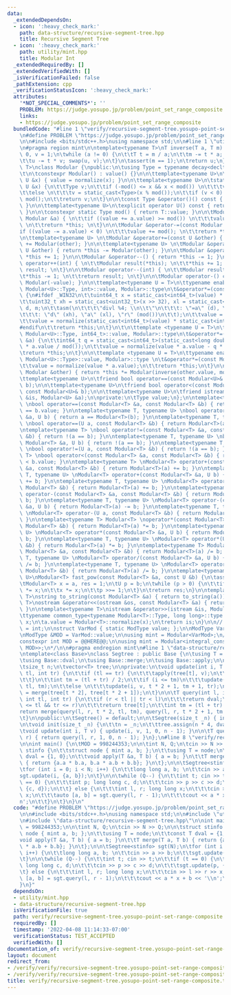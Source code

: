 ```yaml
---
data:
  _extendedDependsOn:
  - icon: ':heavy_check_mark:'
    path: data-structure/recursive-segment-tree.hpp
    title: Recursive Segment Tree
  - icon: ':heavy_check_mark:'
    path: utility/mint.hpp
    title: Modular Int
  _extendedRequiredBy: []
  _extendedVerifiedWith: []
  _isVerificationFailed: false
  _pathExtension: cpp
  _verificationStatusIcon: ':heavy_check_mark:'
  attributes:
    '*NOT_SPECIAL_COMMENTS*': ''
    PROBLEM: https://judge.yosupo.jp/problem/point_set_range_composite
    links:
    - https://judge.yosupo.jp/problem/point_set_range_composite
  bundledCode: "#line 1 \"verify/recursive-segment-tree.yosupo-point-set-range-composite.test.cpp\"\
    \n#define PROBLEM \"https://judge.yosupo.jp/problem/point_set_range_composite\"\
    \n\n#include <bits/stdc++.h>\nusing namespace std;\n\n#line 1 \"utility/mint.hpp\"\
    \n#pragma region mint\n\ntemplate<typename T>\nT inverse(T a, T m) {\n\tT u =\
    \ 0, v = 1;\n\twhile (a != 0) {\n\t\tT t = m / a;\n\t\tm -= t * a; swap(a, m);\n\
    \t\tu -= t * v; swap(u, v);\n\t}\n\tassert(m == 1);\n\treturn u;\n}\n\ntemplate<typename\
    \ T>\nclass Modular {\npublic:\n\tusing Type = typename decay<decltype(T::value)>::type;\n\
    \t\n\tconstexpr Modular() : value() {}\n\n\ttemplate<typename U>\n\tModular(const\
    \ U &x) { value = normalize(x); }\n\n\ttemplate<typename U>\n\tstatic Type normalize(const\
    \ U &x) {\n\t\tType v;\n\t\tif (-mod() <= x && x < mod()) \n\t\t\tv = static_cast<Type>(x);\n\
    \t\telse \n\t\t\tv = static_cast<Type>(x % mod());\n\t\tif (v < 0) \n\t\t\tv +=\
    \ mod();\n\t\treturn v;\n\t}\n\n\tconst Type &operator()() const { return value;\
    \ }\n\n\ttemplate<typename U>\n\texplicit operator U() const { return static_cast<U>(value);\
    \ }\n\n\tconstexpr static Type mod() { return T::value; }\n\n\tModular &operator+=(const\
    \ Modular &a) { \n\t\tif ((value += a.value) >= mod()) \n\t\t\tvalue -= mod();\
    \ \n\t\treturn *this; \n\t}\n\n\tModular &operator-=(const Modular &a) { \n\t\t\
    if ((value -= a.value) < 0) \n\t\t\tvalue += mod(); \n\t\treturn *this; \n\t}\n\
    \n\ttemplate<typename U> \n\tModular &operator+=(const U &other) { return *this\
    \ += Modular(other); }\n\n\ttemplate<typename U> \n\tModular &operator-=(const\
    \ U &other) { return *this -= Modular(other); }\n\n\tModular &operator++() { return\
    \ *this += 1; }\n\n\tModular &operator--() { return *this -= 1; }\n\n\tModular\
    \ operator++(int) { \n\t\tModular result(*this); \n\t\t*this += 1; \n\t\treturn\
    \ result; \n\t}\n\n\tModular operator--(int) { \n\t\tModular result(*this);\n\t\
    \t*this -= 1; \n\t\treturn result; \n\t}\n\n\tModular operator-() const { return\
    \ Modular(-value); }\n\n\ttemplate<typename U = T>\n\ttypename enable_if<is_same<typename\
    \ Modular<U>::Type, int>::value, Modular>::type\n\t&operator*=(const Modular &a)\
    \ {\n#ifdef _WIN32\n\t\tuint64_t x = static_cast<int64_t>(value) * static_cast<int64_t>(a.value);\n\
    \t\tuint32_t xh = static_cast<uint32_t>(x >> 32), xl = static_cast<uint32_t>(x),\
    \ d, m;\n\t\tasm(\n\t\t\t\"divl %4; \\n\\t\"\n\t\t\t: \"=a\" (d), \"=d\" (m)\n\
    \t\t\t: \"d\" (xh), \"a\" (xl), \"r\" (mod())\n\t\t);\n\t\tvalue = m;\n#else\n\
    \t\tvalue = normalize(static_cast<int64_t>(value) * static_cast<int64_t>(a.value));\n\
    #endif\n\t\treturn *this;\n\t}\n\t\n\ttemplate <typename U = T>\n\ttypename enable_if<is_same<typename\
    \ Modular<U>::Type, int64_t>::value, Modular>::type\n\t&operator*=(const Modular\
    \ &a) {\n\t\tint64_t q = static_cast<int64_t>(static_cast<long double>(value)\
    \ * a.value / mod());\n\t\tvalue = normalize(value * a.value - q * mod());\n\t\
    \treturn *this;\n\t}\n\n\ttemplate <typename U = T>\n\ttypename enable_if<!is_integral<typename\
    \ Modular<U>::Type>::value, Modular>::type \n\t&operator*=(const Modular &a) {\n\
    \t\tvalue = normalize(value * a.value);\n\t\treturn *this;\n\t}\n\n\tModular &operator/=(const\
    \ Modular &other) { return *this *= Modular(inverse(other.value, mod())); }\n\n\
    \ttemplate<typename U>\n\tfriend bool operator==(const Modular<U>& a, const Modular<U>&\
    \ b);\n\n\ttemplate<typename U>\n\tfriend bool operator<(const Modular<U>& a,\
    \ const Modular<U>& b);\n\n\ttemplate<typename U>\n\tfriend istream &operator>>(istream\
    \ &is, Modular<U> &a);\n\nprivate:\n\tType value;\n};\n\ntemplate<typename T>\
    \ \nbool operator==(const Modular<T> &a, const Modular<T> &b) { return a.value\
    \ == b.value; }\n\ntemplate<typename T, typename U> \nbool operator==(const Modular<T>\
    \ &a, U b) { return a == Modular<T>(b); }\n\ntemplate<typename T, typename U>\
    \ \nbool operator==(U a, const Modular<T> &b) { return Modular<T>(a) == b; }\n\
    \ntemplate<typename T> \nbool operator!=(const Modular<T> &a, const Modular<T>\
    \ &b) { return !(a == b); }\n\ntemplate<typename T, typename U> \nbool operator!=(const\
    \ Modular<T> &a, U b) { return !(a == b); }\n\ntemplate<typename T, typename U>\
    \ \nbool operator!=(U a, const Modular<T> &b) { return !(a == b); }\n\ntemplate<typename\
    \ T> \nbool operator<(const Modular<T> &a, const Modular<T> &b) { return a.value\
    \ < b.value; }\n\ntemplate<typename T> \nModular<T> operator+(const Modular<T>\
    \ &a, const Modular<T> &b) { return Modular<T>(a) += b; }\n\ntemplate<typename\
    \ T, typename U> \nModular<T> operator+(const Modular<T> &a, U b) { return Modular<T>(a)\
    \ += b; }\n\ntemplate<typename T, typename U> \nModular<T> operator+(U a, const\
    \ Modular<T> &b) { return Modular<T>(a) += b; }\n\ntemplate<typename T> \nModular<T>\
    \ operator-(const Modular<T> &a, const Modular<T> &b) { return Modular<T>(a) -=\
    \ b; }\n\ntemplate<typename T, typename U> \nModular<T> operator-(const Modular<T>\
    \ &a, U b) { return Modular<T>(a) -= b; }\n\ntemplate<typename T, typename U>\
    \ \nModular<T> operator-(U a, const Modular<T> &b) { return Modular<T>(a) -= b;\
    \ }\n\ntemplate<typename T> Modular<T> \noperator*(const Modular<T> &a, const\
    \ Modular<T> &b) { return Modular<T>(a) *= b; }\n\ntemplate<typename T, typename\
    \ U> \nModular<T> operator*(const Modular<T> &a, U b) { return Modular<T>(a) *=\
    \ b; }\n\ntemplate<typename T, typename U> \nModular<T> operator*(U a, const Modular<T>\
    \ &b) { return Modular<T>(a) *= b; }\n\ntemplate<typename T> Modular<T> \noperator/(const\
    \ Modular<T> &a, const Modular<T> &b) { return Modular<T>(a) /= b; }\n\ntemplate<typename\
    \ T, typename U> \nModular<T> operator/(const Modular<T> &a, U b) { return Modular<T>(a)\
    \ /= b; }\n\ntemplate<typename T, typename U> \nModular<T> operator/(U a, const\
    \ Modular<T> &b) { return Modular<T>(a) /= b; }\n\ntemplate<typename T, typename\
    \ U>\nModular<T> fast_pow(const Modular<T> &a, const U &b) {\n\tassert(b >= 0);\n\
    \tModular<T> x = a, res = 1;\n\tU p = b;\n\twhile (p > 0) {\n\t\tif (p & 1) res\
    \ *= x;\n\t\tx *= x;\n\t\tp >>= 1;\n\t}\n\treturn res;\n}\n\ntemplate<typename\
    \ T>\nstring to_string(const Modular<T> &a) { return to_string(a()); }\n\ntemplate<typename\
    \ T>\nostream &operator<<(ostream &os, const Modular<T> &a) { return os << a();\
    \ }\n\ntemplate<typename T>\nistream &operator>>(istream &is, Modular<T> &a) {\n\
    \ttypename common_type<typename Modular<T>::Type, long long>::type x;\n\tis >>\
    \ x;\n\ta.value = Modular<T>::normalize(x);\n\treturn is;\n}\n\n// /*\nusing ModType\
    \ = int;\n\nstruct VarMod { static ModType value; };\n\nModType VarMod::value;\n\
    \nModType &MOD = VarMod::value;\n\nusing mint = Modular<VarMod>;\n// */\n\n/*\n\
    constexpr int MOD = @@HERE@@;\n\nusing mint = Modular<integral_constant<decay<decltype(MOD)>::type,\
    \ MOD>>;\n*/\n\n#pragma endregion mint\n#line 1 \"data-structure/recursive-segment-tree.hpp\"\
    \ntemplate<class Base>\nclass Segtree : public Base {\n\tusing T = typename Base::T;\n\
    \tusing Base::dval;\n\tusing Base::merge;\n\tusing Base::apply;\n\nprotected:\n\
    \tsize_t n;\n\tvector<T> tree;\n\nprivate:\n\tvoid update(int i, T v, int t, int\
    \ tl, int tr) {\n\t\tif (tl == tr) {\n\t\t\tapply(tree[t], v);\n\t\t\treturn;\n\
    \t\t}\n\t\tint tm = (tl + tr) / 2;\n\t\tif (i <= tm)\n\t\t\tupdate(i, v, t * 2,\
    \ tl, tm);\n\t\telse \n\t\t\tupdate(i, v, t * 2 + 1, tm + 1, tr);\n\t\ttree[t]\
    \ = merge(tree[t * 2], tree[t * 2 + 1]);\n\t}\n\n\tT query(int l, int r, int t,\
    \ int tl, int tr) {\n\t\tif (r < tl || tr < l)\n\t\t\treturn dval;\n\t\tif (l\
    \ <= tl && tr <= r)\n\t\t\treturn tree[t];\n\t\tint tm = (tl + tr) / 2;\n\t\t\
    return merge(query(l, r, t * 2, tl, tm), query(l, r, t * 2 + 1, tm + 1, tr));\n\
    \t}\n\npublic:\n\tSegtree() = default;\n\n\tSegtree(size_t _n) { init(_n); }\n\
    \n\tvoid init(size_t _n) {\n\t\tn = _n;\n\t\ttree.assign(n * 4, dval);\n\t}\n\n\
    \tvoid update(int i, T v) { update(i, v, 1, 0, n - 1); }\n\n\tT query(int l, int\
    \ r) { return query(l, r, 1, 0, n - 1); }\n};\n#line 8 \"verify/recursive-segment-tree.yosupo-point-set-range-composite.test.cpp\"\
    \n\nint main() {\n\tMOD = 998244353;\n\n\tint N, Q;\n\tcin >> N >> Q;\n\n\tstruct\
    \ stinfo {\n\t\tstruct node { mint a, b; };\n\t\tusing T = node;\n\t\tconst T\
    \ dval = {1, 0};\n\t\tvoid apply(T &a, T b) { a = b; }\n\t\tT merge(T a, T b)\
    \ { return {a.a * b.a, b.a * a.b + b.b}; }\n\t};\n\n\tSegtree<stinfo> sgt(N);\n\
    \tfor (int i = 0; i < N; i++) {\n\t\tlong long a, b; \n\t\tcin >> a >> b;\n\t\t\
    sgt.update(i, {a, b});\n\t}\n\n\twhile (Q--) {\n\t\tint t; cin >> t;\n\t\tif (t\
    \ == 0) {\n\t\t\tint p; long long c, d;\n\t\t\tcin >> p >> c >> d;\n\t\t\tsgt.update(p,\
    \ {c, d});\n\t\t} else {\n\t\t\tint l, r; long long x;\n\t\t\tcin >> l >> r >>\
    \ x;\n\t\t\tauto [a, b] = sgt.query(l, r - 1);\n\t\t\tcout << a * x + b << '\\\
    n';\n\t\t}\n\t}\n}\n"
  code: "#define PROBLEM \"https://judge.yosupo.jp/problem/point_set_range_composite\"\
    \n\n#include <bits/stdc++.h>\nusing namespace std;\n\n#include \"utility/mint.hpp\"\
    \n#include \"data-structure/recursive-segment-tree.hpp\"\n\nint main() {\n\tMOD\
    \ = 998244353;\n\n\tint N, Q;\n\tcin >> N >> Q;\n\n\tstruct stinfo {\n\t\tstruct\
    \ node { mint a, b; };\n\t\tusing T = node;\n\t\tconst T dval = {1, 0};\n\t\t\
    void apply(T &a, T b) { a = b; }\n\t\tT merge(T a, T b) { return {a.a * b.a, b.a\
    \ * a.b + b.b}; }\n\t};\n\n\tSegtree<stinfo> sgt(N);\n\tfor (int i = 0; i < N;\
    \ i++) {\n\t\tlong long a, b; \n\t\tcin >> a >> b;\n\t\tsgt.update(i, {a, b});\n\
    \t}\n\n\twhile (Q--) {\n\t\tint t; cin >> t;\n\t\tif (t == 0) {\n\t\t\tint p;\
    \ long long c, d;\n\t\t\tcin >> p >> c >> d;\n\t\t\tsgt.update(p, {c, d});\n\t\
    \t} else {\n\t\t\tint l, r; long long x;\n\t\t\tcin >> l >> r >> x;\n\t\t\tauto\
    \ [a, b] = sgt.query(l, r - 1);\n\t\t\tcout << a * x + b << '\\n';\n\t\t}\n\t\
    }\n}"
  dependsOn:
  - utility/mint.hpp
  - data-structure/recursive-segment-tree.hpp
  isVerificationFile: true
  path: verify/recursive-segment-tree.yosupo-point-set-range-composite.test.cpp
  requiredBy: []
  timestamp: '2022-04-08 11:14:33-07:00'
  verificationStatus: TEST_ACCEPTED
  verifiedWith: []
documentation_of: verify/recursive-segment-tree.yosupo-point-set-range-composite.test.cpp
layout: document
redirect_from:
- /verify/verify/recursive-segment-tree.yosupo-point-set-range-composite.test.cpp
- /verify/verify/recursive-segment-tree.yosupo-point-set-range-composite.test.cpp.html
title: verify/recursive-segment-tree.yosupo-point-set-range-composite.test.cpp
---
```


